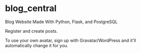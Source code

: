 # blog_central
Blog Website Made With Python, Flask, and PostgreSQL

Register and create posts.

To use your own avatar, sign up with Gravatar/WordPress and it'll automatically change it for you.

